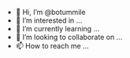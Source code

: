 - 👋 Hi, I’m @botummile
- 👀 I’m interested in ...
- 🌱 I’m currently learning ...
- 💞️ I’m looking to collaborate on ...
- 📫 How to reach me ...

<!---
botummile/botummile is a ✨ special ✨ repository because its `README.md` (this file) appears on your GitHub profile.
You can click the Preview link to take a look at your changes.
--->
